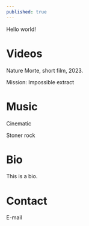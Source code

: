 ```yaml
---
published: true
---
```


Hello world!


Videos
===============

Nature Morte, short film, 2023.

Mission: Impossible extract


Music
===============

Cinematic

Stoner rock


Bio
===============
This is a bio.


Contact
===============
E-mail
